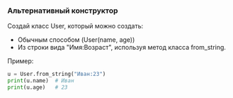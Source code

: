 ### Альтернативный конструктор
Создай класс User, который можно создать:
- Обычным способом (User(name, age))
- Из строки вида "Имя:Возраст", используя метод класса from_string.


Пример:
```python
u = User.from_string("Иван:23")
print(u.name)  # Иван
print(u.age)   # 23
```